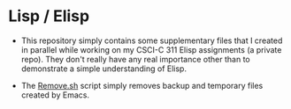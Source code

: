 # Lisp / Elisp

- This repository simply contains some supplementary files that I created in parallel while working on my CSCI-C 311 Elisp assignments (a private repo).  They don't really have any real importance other than to demonstrate a simple understanding of Elisp.

- The [Remove.sh](https://github.com/JosephTLyons/Lisp-Elisp/blob/master/Remove.sh) script simply removes backup and temporary files created by Emacs.
